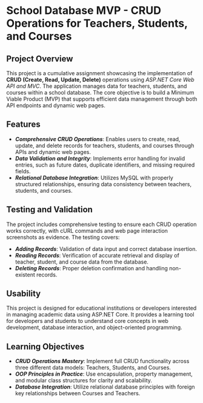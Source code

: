 # School Database MVP - CRUD Operations for Teachers, Students, and Courses

## Project Overview
This project is a cumulative assignment showcasing the implementation of **CRUD (Create, Read, Update, Delete)** operations using _ASP.NET Core Web API and MVC_. The application manages data for teachers, students, and courses within a school database. The core objective is to build a Minimum Viable Product (MVP) that supports efficient data management through both API endpoints and dynamic web pages.

## Features

- **_Comprehensive CRUD Operations_**: Enables users to create, read, update, and delete records for teachers, students, and courses through APIs and dynamic web pages.
- **_Data Validation and Integrity_**: Implements error handling for invalid entries, such as future dates, duplicate identifiers, and missing required fields.
- **_Relational Database Integration_**: Utilizes MySQL with properly structured relationships, ensuring data consistency between teachers, students, and courses.

## Testing and Validation
The project includes comprehensive testing to ensure each CRUD operation works correctly, with cURL commands and web page interaction screenshots as evidence. The testing covers:

- **_Adding Records_**: Validation of data input and correct database insertion.
- **_Reading Records_**: Verification of accurate retrieval and display of teacher, student, and course data from the database.
- **_Deleting Records_**: Proper deletion confirmation and handling non-existent records.

## Usability
This project is designed for educational institutions or developers interested in managing academic data using ASP.NET Core. It provides a learning tool for developers and students to understand core concepts in web development, database interaction, and object-oriented programming.

## Learning Objectives

- **_CRUD Operations Mastery_**: Implement full CRUD functionality across three different data models: Teachers, Students, and Courses.
- **_OOP Principles in Practice_**: Use encapsulation, property management, and modular class structures for clarity and scalability.
- **_Database Integration_**: Utilize relational database principles with foreign key relationships between Courses and Teachers.
